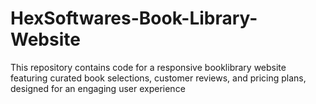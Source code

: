 # HexSoftwares-Book-Library-Website
This repository contains code for a responsive booklibrary website featuring curated book selections, customer reviews, and pricing plans, designed for an engaging user experience
